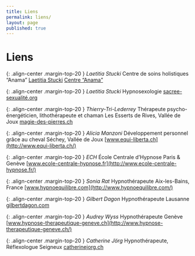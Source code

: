 ```yaml
---
title: Liens
permalink: liens/
layout: page
published: true
---
```


# Liens

{: .align-center .margin-top-20 }
*Laetitia Stucki*
Centre de soins holistiques “Anama”
[Laetitia Stucki](http://www.centre-anama.ch/therapeutes-centre-lausanne/#laetitia-stucki)
[Centre “Anama”](http://www.centre-anama.ch/)

{: .align-center .margin-top-20 }
*Laetitia Stucki*
Hypnosexologie
[sacree-sexualité.org](http://sacree-sexualite.org/)

{: .align-center .margin-top-20 }
*Thierry-Tri-Lederrey*
Thérapeute psycho-énergéticien, lithothérapeute et chaman
Les Esserts de Rives, Vallée de Joux
[magie-des-pierres.ch](http://magie-des-pierres.ch/)

{: .align-center .margin-top-20 }
*Alicia Manzoni*
Développement personnel grâce au cheval
Séchey, Vallée de Joux
[www.equi-liberta.ch](http://www.equi-liberta.ch/)

{: .align-center .margin-top-20 }
*ECH*
École Centrale d’Hypnose
Paris & Genève
[www.ecole-centrale-hypnose.fr](http://www.ecole-centrale-hypnose.fr/)

{: .align-center .margin-top-20 }
*Sonia Rat*
Hypnothérapeute
Aix-les-Bains, France
[www.hypnoequilibre.com](http://www.hypnoequilibre.com/)

{: .align-center .margin-top-20 }
*Gilbert Dagon*
Hypnothérapeute
Lausanne
[gilbertdagon.com](http://gilbertdagon.com/)

{: .align-center .margin-top-20 }
*Audrey Wyss*
Hypnothérapeute
Genève
[www.hypnose-therapeutique-geneve.ch](http://www.hypnose-therapeutique-geneve.ch/)

{: .align-center .margin-top-20 }
*Catherine Jörg*
Hypnothérapeute, Réflexologue
Seigneux
[catherinejorg.ch](http://catherinejorg.ch/)
